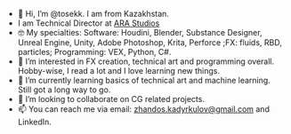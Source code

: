- 👋 Hi, I’m @tosekk. I am from Kazakhstan.
- I am Technical Director at [ARA Studios](https://www.arastudios.kz)
- 🤓 My specialties: Software: Houdini, Blender, Substance Designer, Unreal Engine, Unity, Adobe Photoshop, Krita, Perforce ;FX: fluids, RBD, particles; Programming: VEX, Python, C#. 
- 👀 I’m interested in FX creation, technical art and programming overall. Hobby-wise, I read a lot and I love learning new things.
- 🌱 I’m currently learning basics of technical art and machine learning. Still got a long way to go.
- 💞️ I’m looking to collaborate on CG related projects.
- 📫 You can reach me via email: zhandos.kadyrkulov@gmail.com and LinkedIn.
